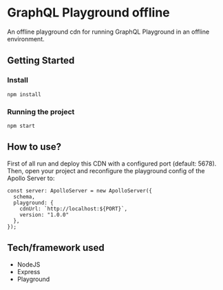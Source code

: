 # GraphQL Playground offline
An offline playground cdn for running GraphQL Playground in an offline environment.

## Getting Started
### Install
```
npm install  
```
### Running the project
```
npm start
```

## How to use?
First of all run and deploy this CDN with a configured port (default: 5678).
Then, open your project and reconfigure the playground config of the Apollo Server to:
```
const server: ApolloServer = new ApolloServer({
  schema,
  playground: {
    cdnUrl: `http://localhost:${PORT}`,
    version: "1.0.0"
  },
});
```

## Tech/framework used
* NodeJS
* Express
* Playground